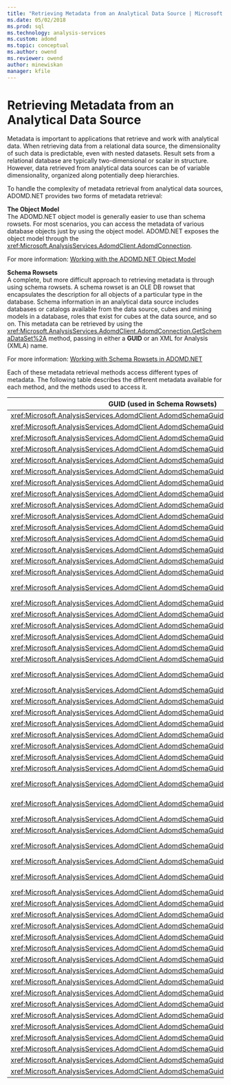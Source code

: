 ```yaml
---
title: "Retrieving Metadata from an Analytical Data Source | Microsoft Docs"
ms.date: 05/02/2018
ms.prod: sql
ms.technology: analysis-services
ms.custom: adomd
ms.topic: conceptual
ms.author: owend
ms.reviewer: owend
author: minewiskan
manager: kfile
---
```

# Retrieving Metadata from an Analytical Data Source
  Metadata is important to applications that retrieve and work with analytical data. When retrieving data from a relational data source, the dimensionality of such data is predictable, even with nested datasets. Result sets from a relational database are typically two-dimensional or scalar in structure. However, data retrieved from analytical data sources can be of variable dimensionality, organized along potentially deep hierarchies.  
  
 To handle the complexity of metadata retrieval from analytical data sources, ADOMD.NET provides two forms of metadata retrieval:  
  
 **The Object Model**  
 The ADOMD.NET object model is generally easier to use than schema rowsets. For most scenarios, you can access the metadata of various database objects just by using the object model. ADOMD.NET exposes the object model through the <xref:Microsoft.AnalysisServices.AdomdClient.AdomdConnection>.  
  
 For more information: [Working with the ADOMD.NET Object Model](retrieving-metadata-working-with-adomd-net-object-model.md)  
  
 **Schema Rowsets**  
 A complete, but more difficult approach to retrieving metadata is through using schema rowsets. A schema rowset is an OLE DB rowset that encapsulates the description for all objects of a particular type in the database. Schema information in an analytical data source includes databases or catalogs available from the data source, cubes and mining models in a database, roles that exist for cubes at the data source, and so on. This metadata can be retrieved by using the <xref:Microsoft.AnalysisServices.AdomdClient.AdomdConnection.GetSchemaDataSet%2A> method, passing in either a **GUID** or an XML for Analysis (XMLA) name.  
  
 For more information: [Working with Schema Rowsets in ADOMD.NET](retrieving-metadata-working-with-schema-rowsets.md)  
  
 Each of these metadata retrieval methods access different types of metadata. The following table describes the different metadata available for each method, and the methods used to access it.  
  
|GUID (used in Schema Rowsets)|XMLA Name (used in Schema Rowsets)|ADOMD.NET Object Model|  
|-------------------------------------|------------------------------------------|----------------------------|  
|<xref:Microsoft.AnalysisServices.AdomdClient.AdomdSchemaGuid.Actions>|MDSCHEMA_ACTIONS Rowset||  
|<xref:Microsoft.AnalysisServices.AdomdClient.AdomdSchemaGuid.Catalogs>|DBSCHEMA_CATALOGS Rowset||  
|<xref:Microsoft.AnalysisServices.AdomdClient.AdomdSchemaGuid.Columns>|DBSCHEMA_COLUMNS Rowset||  
|<xref:Microsoft.AnalysisServices.AdomdClient.AdomdSchemaGuid.Connections>|DISCOVER_CONNECTIONS||  
|<xref:Microsoft.AnalysisServices.AdomdClient.AdomdSchemaGuid.Cubes>|MDSCHEMA_CUBES Rowset|AdomdConnection.Cubes|  
|<xref:Microsoft.AnalysisServices.AdomdClient.AdomdSchemaGuid.DataSources>|DISCOVER_DATASOURCES Rowset||  
|<xref:Microsoft.AnalysisServices.AdomdClient.AdomdSchemaGuid.DBConnections>|DISCOVER_DB_CONNECTIONS||  
|<xref:Microsoft.AnalysisServices.AdomdClient.AdomdSchemaGuid.Dimensions>|MDSCHEMA_DIMENSIONS Rowset|AdomdConnection.Cubes[].Dimensions|  
|<xref:Microsoft.AnalysisServices.AdomdClient.AdomdSchemaGuid.DimensionStat>|DISCOVER_DIMENSION_STAT||  
|<xref:Microsoft.AnalysisServices.AdomdClient.AdomdSchemaGuid.Enumerators>|DISCOVER_ENUMERATORS Rowset||  
|<xref:Microsoft.AnalysisServices.AdomdClient.AdomdSchemaGuid.Functions>|MDSCHEMA_FUNCTIONS Rowset||  
|<xref:Microsoft.AnalysisServices.AdomdClient.AdomdSchemaGuid.Hierarchies>|MDSCHEMA_HIERARCHIES Rowset|AdomdConnection.Cubes[].Dimensions[].Hierarchies|  
|<xref:Microsoft.AnalysisServices.AdomdClient.AdomdSchemaGuid.InputDataSources>|MDSCHEMA_INPUT_DATASOURCES Rowset||  
|<xref:Microsoft.AnalysisServices.AdomdClient.AdomdSchemaGuid.Instances>|DISCOVER_INSTANCES Rowset||  
|<xref:Microsoft.AnalysisServices.AdomdClient.AdomdSchemaGuid.Jobs>|DISCOVER_JOBS||  
|<xref:Microsoft.AnalysisServices.AdomdClient.AdomdSchemaGuid.Keywords>|DISCOVER_KEYWORDS Rowset &#40;OLE DB for OLAP&#41;||  
|<xref:Microsoft.AnalysisServices.AdomdClient.AdomdSchemaGuid.Kpis>|MDSCHEMA_KPIS Rowset|AdomdConnection.Cubes[].KPIs|  
|<xref:Microsoft.AnalysisServices.AdomdClient.AdomdSchemaGuid.Levels>|MDSCHEMA_LEVELS Rowset|AdomdConnection.Cubes[].Dimensions[].Hierarchies[].Levels|  
|<xref:Microsoft.AnalysisServices.AdomdClient.AdomdSchemaGuid.Literals>|DISCOVER_LITERALS Rowset||  
|<xref:Microsoft.AnalysisServices.AdomdClient.AdomdSchemaGuid.Locations>|DISCOVER_LOCATIONS||  
|<xref:Microsoft.AnalysisServices.AdomdClient.AdomdSchemaGuid.Locks>|DISCOVER_LOCKS||  
|<xref:Microsoft.AnalysisServices.AdomdClient.AdomdSchemaGuid.MasterKey>|DISCOVER_MASTER_KEY||  
|<xref:Microsoft.AnalysisServices.AdomdClient.AdomdSchemaGuid.MeasureGroupDimensions>|MDSCHEMA_MEASUREGROUP_DIMENSIONS Rowset||  
|<xref:Microsoft.AnalysisServices.AdomdClient.AdomdSchemaGuid.MeasureGroups>|MDSCHEMA_MEASUREGROUPS Rowset||  
|<xref:Microsoft.AnalysisServices.AdomdClient.AdomdSchemaGuid.Measures>|MDSCHEMA_MEASURES Rowset|AdomdConnection.Cubes[].Measures|  
|<xref:Microsoft.AnalysisServices.AdomdClient.AdomdSchemaGuid.MemberProperties>|MDSCHEMA_PROPERTIES Rowset|PropertyCollection available from most major ADOMD.NET objects.|  
|<xref:Microsoft.AnalysisServices.AdomdClient.AdomdSchemaGuid.Members>|MDSCHEMA_MEMBERS Rowset|AdomdConnection.Cubes[].Dimensions[].Hierarchies[].Levels[].GetMembers()|  
|<xref:Microsoft.AnalysisServices.AdomdClient.AdomdSchemaGuid.MemoryGrant>|DISCOVER_MEMORYGRANT||  
|<xref:Microsoft.AnalysisServices.AdomdClient.AdomdSchemaGuid.MemoryUsage>|DISCOVER_MEMORYUSAGE||  
|<xref:Microsoft.AnalysisServices.AdomdClient.AdomdSchemaGuid.MiningColumns>|DMSCHEMA_MINING_COLUMNS Rowset|AdomdConnection.MiningModels[].MiningModelColumns|  
|<xref:Microsoft.AnalysisServices.AdomdClient.AdomdSchemaGuid.MiningFunctions>|DMSCHEMA_MINING_FUNCTIONS Rowset||  
|<xref:Microsoft.AnalysisServices.AdomdClient.AdomdSchemaGuid.MiningModelContent>|DMSCHEMA_MINING_MODEL_CONTENT Rowset|AdomdConnection.MiningModels[].MiningContentNodes|  
|<xref:Microsoft.AnalysisServices.AdomdClient.AdomdSchemaGuid.MiningModelContentPmml>|DMSCHEMA_MINING_MODEL_CONTENT_PMML Rowset||  
|<xref:Microsoft.AnalysisServices.AdomdClient.AdomdSchemaGuid.MiningModels>|DMSCHEMA_MINING_MODELS Rowset|AdomdConnection.MiningModels|  
|<xref:Microsoft.AnalysisServices.AdomdClient.AdomdSchemaGuid.MiningModelXml>|DMSCHEMA_MINING_MODEL_XML Rowset||  
|<xref:Microsoft.AnalysisServices.AdomdClient.AdomdSchemaGuid.MiningServiceParameters>|DMSCHEMA_MINING_SERVICE_PARAMETERS Rowset|AdomdConnection.MiningServices[].MiningServiceParameters|  
|<xref:Microsoft.AnalysisServices.AdomdClient.AdomdSchemaGuid.MiningServices>|DMSCHEMA_MINING_SERVICES Rowset|AdomdConnection.MiningServices|  
|<xref:Microsoft.AnalysisServices.AdomdClient.AdomdSchemaGuid.MiningStructureColumns>|DMSCHEMA_MINING_STRUCTURE_COLUMNS Rowset|AdomdConnection.MiningStructures[].MiningStructureColumns|  
|<xref:Microsoft.AnalysisServices.AdomdClient.AdomdSchemaGuid.MiningStructures>|DMSCHEMA_MINING_STRUCTURES Rowset|AdomdConnection.MiningStructures|  
|<xref:Microsoft.AnalysisServices.AdomdClient.AdomdSchemaGuid.PartitionDimensionStat>|DISCOVER_PARTITION_DIMENSION_STAT||  
|<xref:Microsoft.AnalysisServices.AdomdClient.AdomdSchemaGuid.PartitionStat>|DISCOVER_PARTITION_STAT||  
|<xref:Microsoft.AnalysisServices.AdomdClient.AdomdSchemaGuid.PerformanceCounters>|DISCOVER_PERFORMANCE_COUNTERS||  
|<xref:Microsoft.AnalysisServices.AdomdClient.AdomdSchemaGuid.ProviderTypes>|DBSCHEMA_PROVIDER_TYPES Rowset||  
|<xref:Microsoft.AnalysisServices.AdomdClient.AdomdSchemaGuid.SchemaRowsets>|DISCOVER_SCHEMA_ROWSETS Rowset||  
|<xref:Microsoft.AnalysisServices.AdomdClient.AdomdSchemaGuid.Sessions>|DISCOVER_SESSIONS||  
|<xref:Microsoft.AnalysisServices.AdomdClient.AdomdSchemaGuid.Sets>|MDSCHEMA_SETS Rowset|AdomdConnection.Cubes[].NamedSets|  
|<xref:Microsoft.AnalysisServices.AdomdClient.AdomdSchemaGuid.Tables>|DBSCHEMA_TABLES Rowset||  
|<xref:Microsoft.AnalysisServices.AdomdClient.AdomdSchemaGuid.TablesInfo>|DBSCHEMA_TABLES_INFO||  
|<xref:Microsoft.AnalysisServices.AdomdClient.AdomdSchemaGuid.TraceColumns>|DISCOVER_TRACE_COLUMNS||  
|<xref:Microsoft.AnalysisServices.AdomdClient.AdomdSchemaGuid.TraceDefinitionProviderInfo>|DISCOVER_TRACE_DEFINITION_PROVIDERINFO||  
|<xref:Microsoft.AnalysisServices.AdomdClient.AdomdSchemaGuid.TraceEventCategories>|DISCOVER_TRACE_EVENT_CATEGORIES||  
|<xref:Microsoft.AnalysisServices.AdomdClient.AdomdSchemaGuid.Traces>|DISCOVER_TRACES||  
|<xref:Microsoft.AnalysisServices.AdomdClient.AdomdSchemaGuid.Transactions>|DISCOVER_TRANSACTIONS||  
|<xref:Microsoft.AnalysisServices.AdomdClient.AdomdSchemaGuid.XmlaProperties>|DISCOVER_PROPERTIES Rowset||  
|<xref:Microsoft.AnalysisServices.AdomdClient.AdomdSchemaGuid.XmlMetadata>|DISCOVER_XML_METADATA Rowset||  
